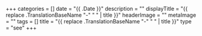 +++
categories = []
date = "{{ .Date }}"
description = ""
displayTitle = "{{ replace .TranslationBaseName "-" " " | title }}"
headerImage = ""
metaImage = ""
tags = []
title = "{{ replace .TranslationBaseName "-" " " | title }}"
type = "see"
+++